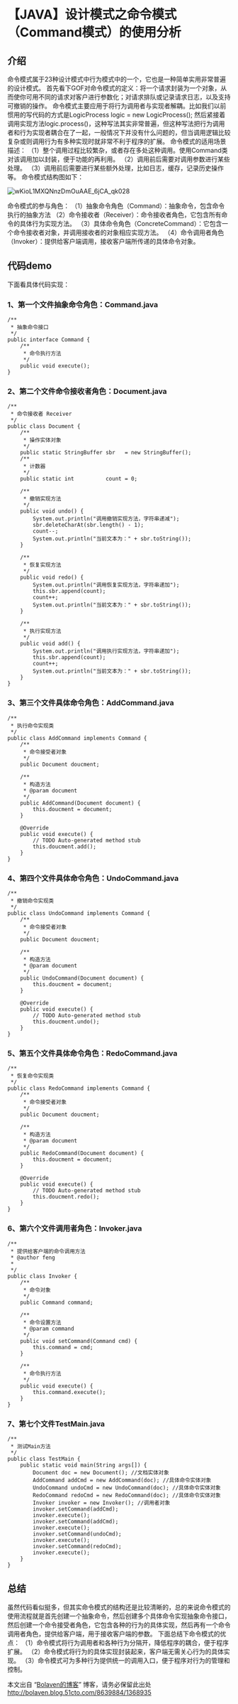 # 【JAVA】设计模式之命令模式（Command模式）的使用分析

## 介绍

命令模式属于23种设计模式中行为模式中的一个，它也是一种简单实用非常普遍的设计模式。
首先看下GOF对命令模式的定义：将一个请求封装为一个对象，从而使你可用不同的请求对客户进行参数化；对请求排队或记录请求日志，以及支持可撤销的操作。
命令模式主要应用于将行为调用者与实现者解耦。比如我们以前惯用的写代码的方式是LogicProcess logic = new LogicProcess(); 然后紧接着调用实现方法logic.process()，这种写法其实非常普遍，但这种写法把行为调用者和行为实现者耦合在了一起，一般情况下并没有什么问题的，但当调用逻辑比较复杂或则调用行为有多种实现时就非常不利于程序的扩展。
命令模式的适用场景描述：
（1）整个调用过程比较繁杂，或者存在多处这种调用。使用Command类对该调用加以封装，便于功能的再利用。
（2）调用前后需要对调用参数进行某些处理。
（3）调用前后需要进行某些额外处理，比如日志，缓存，记录历史操作等。
命令模式结构图如下：

![wKioL1MXQNnzDmOuAAE_6jCA_qk028](image-201709211717/wKioL1MXQNnzDmOuAAE_6jCA_qk028.jpg)

命令模式的参与角色：
（1）抽象命令角色（Command）：抽象命令，包含命令执行的抽象方法
（2）命令接收者（Receiver）：命令接收者角色，它包含所有命令的具体行为实现方法。
（3）具体命令角色（ConcreteCommand）：它包含一个命令接收者对象，并调用接收者的对象相应实现方法。
（4）命令调用者角色（Invoker）：提供给客户端调用，接收客户端所传递的具体命令对象。

## 代码demo

下面看具体代码实现：

### 1、第一个文件抽象命令角色：Command.java

```
/**
 * 抽象命令接口
 */
public interface Command {
    /**
     * 命令执行方法
     */
    public void execute();
}
```

### 2、第二个文件命令接收者角色：Document.java

```
/**
 * 命令接收者 Receiver
 */
public class Document {
    /**
     * 操作实体对象
     */
    public static StringBuffer sbr   = new StringBuffer();
    /**
     * 计数器
     */
    public static int          count = 0;

    /**
     * 撤销实现方法
     */
    public void undo() {
        System.out.println("调用撤销实现方法，字符串递减");
        sbr.deleteCharAt(sbr.length() - 1);
        count--;
        System.out.println("当前文本为：" + sbr.toString());
    }

    /**
     * 恢复实现方法
     */
    public void redo() {
        System.out.println("调用恢复实现方法，字符串递加");
        this.sbr.append(count);
        count++;
        System.out.println("当前文本为：" + sbr.toString());
    }

    /**
     * 执行实现方法
     */
    public void add() {
        System.out.println("调用执行实现方法，字符串递加");
        this.sbr.append(count);
        count++;
        System.out.println("当前文本为：" + sbr.toString());
    }
}
```

### 3、第三个文件具体命令角色：AddCommand.java

```
/**
 * 执行命令实现类
 */
public class AddCommand implements Command {
    /**
     * 命令接受者对象
     */
    public Document doucment;

    /**
     * 构造方法
     * @param document
     */
    public AddCommand(Document document) {
        this.doucment = document;
    }

    @Override
    public void execute() {
        // TODO Auto-generated method stub
        this.doucment.add();
    }
}
```

### 4、第四个文件具体命令角色：UndoCommand.java

```
/**
 * 撤销命令实现类
 */
public class UndoCommand implements Command {
    /**
     * 命令接受者对象
     */
    public Document doucment;

    /**
     * 构造方法
     * @param document
     */
    public UndoCommand(Document document) {
        this.doucment = document;
    }

    @Override
    public void execute() {
        // TODO Auto-generated method stub
        this.doucment.undo();
    }
}
```

### 5、第五个文件具体命令角色：RedoCommand.java

```
/**
 * 恢复命令实现类
 */
public class RedoCommand implements Command {
    /**
     * 命令接受者对象
     */
    public Document doucment;

    /**
     * 构造方法
     * @param document
     */
    public RedoCommand(Document document) {
        this.doucment = document;
    }

    @Override
    public void execute() {
        // TODO Auto-generated method stub
        this.doucment.redo();
    }
}
```

### 6、第六个文件调用者角色：Invoker.java

```
/**
 * 提供给客户端的命令调用方法
 * @author feng
 *
 */
public class Invoker {
    /**
     * 命令对象
     */
    public Command command;

    /**
     * 命令设置方法
     * @param command
     */
    public void setCommand(Command cmd) {
        this.command = cmd;
    }

    /**
     * 命令执行方法
     */
    public void execute() {
        this.command.execute();
    }
}
```

### 7、第七个文件TestMain.java

```
/**
 * 测试Main方法
 */
public class TestMain {
    public static void main(String args[]) {
        Document doc = new Document(); //文档实体对象
        AddCommand addCmd = new AddCommand(doc); //具体命令实体对象
        UndoCommand undoCmd = new UndoCommand(doc); //具体命令实体对象
        RedoCommand redoCmd = new RedoCommand(doc); //具体命令实体对象
        Invoker invoker = new Invoker(); //调用者对象
        invoker.setCommand(addCmd);
        invoker.execute();
        invoker.setCommand(addCmd);
        invoker.execute();
        invoker.setCommand(undoCmd);
        invoker.execute();
        invoker.setCommand(redoCmd);
        invoker.execute();
    }
}
```

## 总结

虽然代码看似挺多，但其实命令模式的结构还是比较清晰的，总的来说命令模式的使用流程就是首先创建一个抽象命令，然后创建多个具体命令实现抽象命令接口，然后创建一个命令接受者角色，它包含各种的行为的具体实现，然后再有一个命令调用者角色，提供给客户端，用于接收客户端的参数。
下面总结下命令模式的优点：
（1）命令模式将行为调用者和各种行为分隔开，降低程序的耦合，便于程序扩展。
（2）命令模式将行为的具体实现封装起来，客户端无需关心行为的具体实现。
（3）命令模式可为多种行为提供统一的调用入口，便于程序对行为的管理和控制。 

本文出自 “[Bolaven的博客](http://bolaven.blog.51cto.com/)” 博客，请务必保留此出处<http://bolaven.blog.51cto.com/8639884/1368935>